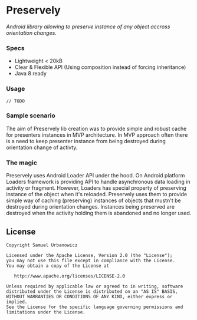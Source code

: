 # Preservely
_Android library allowing to preserve instance of any object accross orientation changes._

### Specs
* Lightweight < 20kB
* Clear & Flexible API (Using composition instead of forcing inheritance)
* Java 8 ready

### Usage
`// TODO`

### Sample scenario
The aim of Preservely lib creation was to provide simple and robust cache for presenters instances in MVP architecture. In MVP approach often there is a need to keep presenter instance from being destroyed during orientation change of activty. 

### The magic
Preservely uses Android Loader API under the hood. On Android platform Loaders framework is providing API to handle asynchronous data loading in activity or fragment. However, Loaders has special property of preserving instance of the object when it's reloaded. Preservely uses them to provide simple way of caching (preserving) instances of objects that mustn't be destroyed during orientation changes. Instances being preserved are destroyed when the activity holding them is  abandoned and no longer used.

## License
    Copyright Samuel Urbanowicz   
    
    Licensed under the Apache License, Version 2.0 (the "License");
    you may not use this file except in compliance with the License.
    You may obtain a copy of the License at
    
       http://www.apache.org/licenses/LICENSE-2.0
    
    Unless required by applicable law or agreed to in writing, software
    distributed under the License is distributed on an "AS IS" BASIS,
    WITHOUT WARRANTIES OR CONDITIONS OF ANY KIND, either express or implied.
    See the License for the specific language governing permissions and
    limitations under the License.

